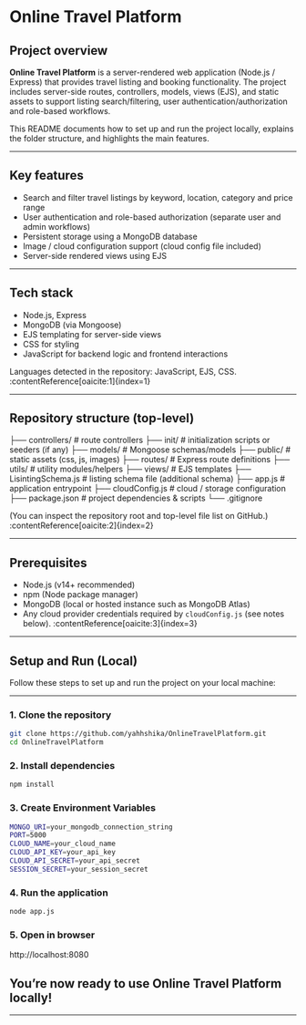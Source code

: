 # Online Travel Platform

## Project overview
**Online Travel Platform** is a server-rendered web application (Node.js / Express) that provides travel listing and booking functionality. The project includes server-side routes, controllers, models, views (EJS), and static assets to support listing search/filtering, user authentication/authorization and role-based workflows.

This README documents how to set up and run the project locally, explains the folder structure, and highlights the main features.

---

## Key features
- Search and filter travel listings by keyword, location, category and price range  
- User authentication and role-based authorization (separate user and admin workflows)  
- Persistent storage using a MongoDB database  
- Image / cloud configuration support (cloud config file included)  
- Server-side rendered views using EJS

---

## Tech stack
- Node.js, Express  
- MongoDB (via Mongoose)  
- EJS templating for server-side views  
- CSS for styling  
- JavaScript for backend logic and frontend interactions

Languages detected in the repository: JavaScript, EJS, CSS. :contentReference[oaicite:1]{index=1}

---

## Repository structure (top-level)
├── controllers/ # route controllers
├── init/ # initialization scripts or seeders (if any)
├── models/ # Mongoose schemas/models
├── public/ # static assets (css, js, images)
├── routes/ # Express route definitions
├── utils/ # utility modules/helpers
├── views/ # EJS templates
├── LisintingSchema.js # listing schema file (additional schema)
├── app.js # application entrypoint
├── cloudConfig.js # cloud / storage configuration
├── package.json # project dependencies & scripts
└── .gitignore


(You can inspect the repository root and top-level file list on GitHub.) :contentReference[oaicite:2]{index=2}

---

## Prerequisites
- Node.js (v14+ recommended)  
- npm (Node package manager)  
- MongoDB (local or hosted instance such as MongoDB Atlas)  
- Any cloud provider credentials required by `cloudConfig.js` (see notes below). :contentReference[oaicite:3]{index=3}


-------------
## Setup and Run (Local)

Follow these steps to set up and run the project on your local machine:

---

### 1. Clone the repository
```bash
git clone https://github.com/yahhshika/OnlineTravelPlatform.git
cd OnlineTravelPlatform
```

### 2. Install dependencies
```bash
npm install
```

### 3. Create Environment Variables
```bash
MONGO_URI=your_mongodb_connection_string
PORT=5000
CLOUD_NAME=your_cloud_name
CLOUD_API_KEY=your_api_key
CLOUD_API_SECRET=your_api_secret
SESSION_SECRET=your_session_secret
```

### 4. Run the application
```bash
node app.js
```

### 5. Open in browser
http://localhost:8080

## You’re now ready to use Online Travel Platform locally!


---







